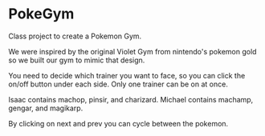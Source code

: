 # PokeGym

Class project to create a Pokemon Gym.

We were inspired by the original Violet Gym from nintendo's pokemon gold so we built our gym to mimic that design.

You need to decide which trainer you want to face, so you can click the on/off button under each side. Only one trainer can be on at once.

Isaac contains machop, pinsir, and charizard. Michael contains machamp, gengar, and magikarp.

By clicking on next and prev you can cycle between the pokemon. 
